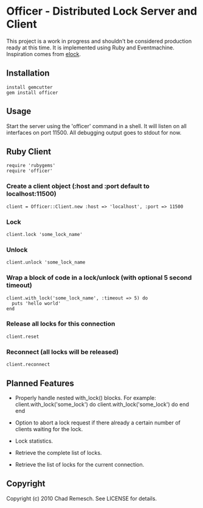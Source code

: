 # Officer - Distributed Lock Server and Client

This project is a work in progress and shouldn't be considered production ready at this time.
It is implemented using Ruby and Eventmachine. Inspiration comes from [elock](http://github.com/dustin/elock).

## Installation

	install gemcutter
	gem install officer

## Usage

Start the server using the 'officer' command in a shell.
It will listen on all interfaces on port 11500.
All debugging output goes to stdout for now.

## Ruby Client

	require 'rubygems'
	require 'officer'

### Create a client object (:host and :port default to localhost:11500)

	client = Officer::Client.new :host => 'localhost', :port => 11500

### Lock

	client.lock 'some_lock_name'

### Unlock

	client.unlock 'some_lock_name

### Wrap a block of code in a lock/unlock (with optional 5 second timeout)

	client.with_lock('some_lock_name', :timeout => 5) do
	  puts 'hello world'
	end

### Release all locks for this connection

	client.reset

### Reconnect (all locks will be released)

	client.reconnect

## Planned Features

- Properly handle nested with_lock() blocks.  For example:
	client.with_lock('some_lock') do
	  client.with_lock('some_lock') do
	  end
	end

- Option to abort a lock request if there already a certain number of clients waiting for the lock.
- Lock statistics.
- Retrieve the complete list of locks.
- Retrieve the list of locks for the current connection.

## Copyright

Copyright (c) 2010 Chad Remesch. See LICENSE for details.
